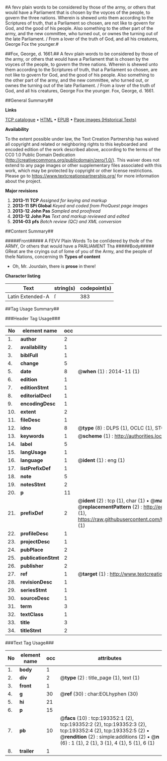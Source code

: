 #A fevv plain words to be considered by those of the army, or others that would have a Parliament that is chosen by the voyces of the people, to govern the three nations. Wherein is shewed unto them according to the Scriptures of truth, that a Parliament so chosen, are not like to govern for God, and the good of his people. Also something to the other part of the army, and the new committee, who turned out, or ownes the turning out of the late Parliament. / From a lover of the truth of God, and all his creatures, George Fox the younger.#

##Fox, George, d. 1661.##
A fevv plain words to be considered by those of the army, or others that would have a Parliament that is chosen by the voyces of the people, to govern the three nations. Wherein is shewed unto them according to the Scriptures of truth, that a Parliament so chosen, are not like to govern for God, and the good of his people. Also something to the other part of the army, and the new committee, who turned out, or ownes the turning out of the late Parliament. / From a lover of the truth of God, and all his creatures, George Fox the younger.
Fox, George, d. 1661.

##General Summary##

**Links**

[TCP catalogue](http://www.ota.ox.ac.uk/tcp/)  • 
[HTML](http://tei.it.ox.ac.uk/tcp/Texts-HTML/free/B23/B23179.html)  • 
[EPUB](http://tei.it.ox.ac.uk/tcp/Texts-EPUB/free/B23/B23179.epub) • 
[Page images (Historical Texts)](https://historicaltexts.jisc.ac.uk/eebo-99890629e)

**Availability**

To the extent possible under law, the Text Creation Partnership has waived all copyright and related or neighboring rights to this keyboarded and encoded edition of the work described above, according to the terms of the CC0 1.0 Public Domain Dedication (http://creativecommons.org/publicdomain/zero/1.0/). This waiver does not extend to any page images or other supplementary files associated with this work, which may be protected by copyright or other license restrictions. Please go to https://www.textcreationpartnership.org/ for more information about the project.

**Major revisions**

1. __2013-11__ __TCP__ *Assigned for keying and markup*
1. __2013-11__ __SPi Global__ *Keyed and coded from ProQuest page images*
1. __2013-12__ __John Pas__ *Sampled and proofread*
1. __2013-12__ __John Pas__ *Text and markup reviewed and edited*
1. __2014-03__ __pfs__ *Batch review (QC) and XML conversion*

##Content Summary##

#####Front#####
A FEVV Plain Words To be conſidered by thoſe of the ARMY, Or others that would have a PARLIAMENT Tha
#####Body#####
GReat are the cryings out of ſome of you of the Army, and the people of theſe Nations, concerning th
**Types of content**

  * Oh, Mr. Jourdain, there is **prose** in there!

**Character listing**


|Text|string(s)|codepoint(s)|
|---|---|---|
|Latin Extended-A|ſ|383|

##Tag Usage Summary##

###Header Tag Usage###

|No|element name|occ|attributes|
|---|---|---|---|
|1.|__author__|2||
|2.|__availability__|1||
|3.|__biblFull__|1||
|4.|__change__|5||
|5.|__date__|8| @__when__ (1) : 2014-11 (1)|
|6.|__edition__|1||
|7.|__editionStmt__|1||
|8.|__editorialDecl__|1||
|9.|__encodingDesc__|1||
|10.|__extent__|2||
|11.|__fileDesc__|1||
|12.|__idno__|8| @__type__ (8) : DLPS (1), OCLC (1), STC (3), EEBO-CITATION (1), PROQUEST (1), VID (1)|
|13.|__keywords__|1| @__scheme__ (1) : http://authorities.loc.gov/ (1)|
|14.|__label__|5||
|15.|__langUsage__|1||
|16.|__language__|1| @__ident__ (1) : eng (1)|
|17.|__listPrefixDef__|1||
|18.|__note__|5||
|19.|__notesStmt__|2||
|20.|__p__|11||
|21.|__prefixDef__|2| @__ident__ (2) : tcp (1), char (1)  •  @__matchPattern__ (2) : ([0-9\-]+):([0-9IVX]+) (1), (.+) (1)  •  @__replacementPattern__ (2) : http://eebo.chadwyck.com/downloadtiff?vid=$1&page=$2 (1), https://raw.githubusercontent.com/textcreationpartnership/Texts/master/tcpchars.xml#$1 (1)|
|22.|__profileDesc__|1||
|23.|__projectDesc__|1||
|24.|__pubPlace__|2||
|25.|__publicationStmt__|2||
|26.|__publisher__|2||
|27.|__ref__|1| @__target__ (1) : http://www.textcreationpartnership.org/docs/. (1)|
|28.|__revisionDesc__|1||
|29.|__seriesStmt__|1||
|30.|__sourceDesc__|1||
|31.|__term__|3||
|32.|__textClass__|1||
|33.|__title__|3||
|34.|__titleStmt__|2||


###Text Tag Usage###

|No|element name|occ|attributes|
|---|---|---|---|
|1.|__body__|1||
|2.|__div__|2| @__type__ (2) : title_page (1), text (1)|
|3.|__front__|1||
|4.|__g__|30| @__ref__ (30) : char:EOLhyphen (30)|
|5.|__hi__|21||
|6.|__p__|15||
|7.|__pb__|10| @__facs__ (10) : tcp:193352:1 (2), tcp:193352:2 (2), tcp:193352:3 (2), tcp:193352:4 (2), tcp:193352:5 (2)  •  @__rendition__ (2) : simple:additions (2)  •  @__n__ (6) : 1 (1), 2 (1), 3 (1), 4 (1), 5 (1), 6 (1)|
|8.|__trailer__|1||
